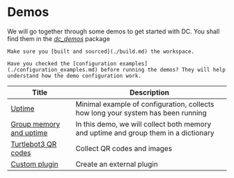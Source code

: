 # Demos

We will go together through some demos to get started with DC. You shall find them in the *[dc_demos](https://github.com/minipada/ros2_data_collection/tree/humble/dc_demos)* package

```admonish warning
Make sure you [built and sourced](./build.md) the workspace.
```

```admonish info
Have you checked the [configuration examples](./configuration_examples.md) before running the demos? They will help understand how the demo configuration work.
```

| Title                                                      | Description                                                                         |
| ---------------------------------------------------------- | ----------------------------------------------------------------------------------- |
| [Uptime](./demos/uptime_stdout.md)                         | Minimal example of configuration, collects how long your system has been running    |
| [Group memory and uptime](./demos/memory_uptime_stdout.md) | In this demo, we will collect both memory and uptime and group them in a dictionary |
| [Turtlebot3 QR codes](./demos/tb3_stdout_minio_pgsql.md)   | Collect QR codes and images                                                         |
| [Custom plugin](./demos/custom_stdout.md)                  | Create an external plugin                                                           |
